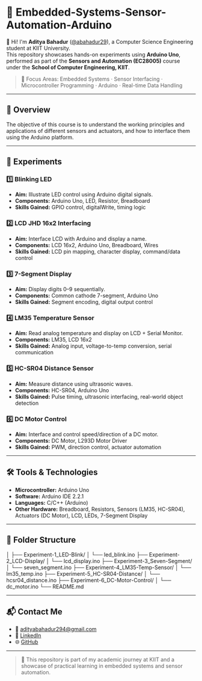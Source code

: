 # 🔌 Embedded-Systems-Sensor-Automation-Arduino

👋 Hi! I'm **Aditya Bahadur** ([@abahadur29](https://github.com/abahadur29)), a Computer Science Engineering student at KIIT University.  
This repository showcases hands-on experiments using **Arduino Uno**, performed as part of the **Sensors and Automation (EC28005)** course under the **School of Computer Engineering, KIIT**.

> 🔧 Focus Areas: Embedded Systems · Sensor Interfacing · Microcontroller Programming · Arduino · Real-time Data Handling

---

## 📘 Overview

The objective of this course is to understand the working principles and applications of different sensors and actuators, and how to interface them using the Arduino platform.

---

## 🧪 Experiments

### 1️⃣ Blinking LED
- **Aim:** Illustrate LED control using Arduino digital signals.
- **Components:** Arduino Uno, LED, Resistor, Breadboard
- **Skills Gained:** GPIO control, digitalWrite, timing logic

### 2️⃣ LCD JHD 16x2 Interfacing
- **Aim:** Interface LCD with Arduino and display a name.
- **Components:** LCD 16x2, Arduino Uno, Breadboard, Wires
- **Skills Gained:** LCD pin mapping, character display, command/data control

### 3️⃣ 7-Segment Display
- **Aim:** Display digits 0–9 sequentially.
- **Components:** Common cathode 7-segment, Arduino Uno
- **Skills Gained:** Segment encoding, digital output control

### 4️⃣ LM35 Temperature Sensor
- **Aim:** Read analog temperature and display on LCD + Serial Monitor.
- **Components:** LM35, LCD 16x2
- **Skills Gained:** Analog input, voltage-to-temp conversion, serial communication

### 5️⃣ HC-SR04 Distance Sensor
- **Aim:** Measure distance using ultrasonic waves.
- **Components:** HC-SR04, Arduino Uno
- **Skills Gained:** Pulse timing, ultrasonic interfacing, real-world object detection

### 6️⃣ DC Motor Control
- **Aim:** Interface and control speed/direction of a DC motor.
- **Components:** DC Motor, L293D Motor Driver
- **Skills Gained:** PWM, direction control, actuator automation

---

## 🛠 Tools & Technologies

- **Microcontroller:** Arduino Uno  
- **Software:** Arduino IDE 2.2.1  
- **Languages:** C/C++ (Arduino)  
- **Other Hardware:** Breadboard, Resistors, Sensors (LM35, HC-SR04), Actuators (DC Motor), LCD, LEDs, 7-Segment Display  

---

## 📁 Folder Structure
│
├── Experiment-1_LED-Blink/
│ └── led_blink.ino
├── Experiment-2_LCD-Display/
│ └── lcd_display.ino
├── Experiment-3_Seven-Segment/
│ └── seven_segment.ino
├── Experiment-4_LM35-Temp-Sensor/
│ └── lm35_temp.ino
├── Experiment-5_HC-SR04-Distance/
│ └── hcsr04_distance.ino
├── Experiment-6_DC-Motor-Control/
│ └── dc_motor.ino
└── README.md


---

## 📬 Contact Me

- 📧 [adityabahadur294@gmail.com](mailto:adityabahadur294@gmail.com)
- 🔗 [LinkedIn](https://www.linkedin.com/in/aditya-bahadur-b3b709197/)
- 🌐 [GitHub](https://github.com/abahadur29)

---

> 🚀 This repository is part of my academic journey at KIIT and a showcase of practical learning in embedded systems and sensor automation.


